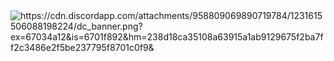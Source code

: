 <img url="https://imgur.com/a/H5vRh3w" alt="https://cdn.discordapp.com/attachments/958809069890719784/1231615506088198224/dc_banner.png?ex=67034a12&is=6701f892&hm=238d18ca35108a63915a1ab9129675f2ba7ff2c3486e2f5be237795f8701c0f9&">
